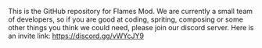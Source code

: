 This is the GitHub repository for Flames Mod. We are currently a small team of developers, so if you are good at coding, spriting, composing or some other things you think we
could need, please join our discord server. Here is an invite link:
https://discord.gg/vWYcJY9
